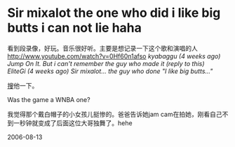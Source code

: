 # Sir mixalot the one who did i like big butts i can not lie haha

看到段录像，好玩。音乐很好听。主要是想记录一下这个歌和演唱的人
http://www.youtube.com/watch?v=0Hf60n1afso
<cite>
kyabaggu (4 weeks ago)
Jump On It. But i can't remember the guy who made it
(reply to this)  
EliteGi (4 weeks ago)
Sir mixalot... the guy who done "I like big butts..." </cite>

<a href="http://www.google.com/search?hs=4qQ&hl=en&lr=&newwindow=1&client=firefox-a&rls=org.mozilla%3Aen-US%3Aofficial&q=Sir+mixalot+site%3A.org&btnG=Search">搜</a>他一下。

Was the game a WNBA one?

我觉得那个戴白帽子的小女孩儿挺惨的。爸爸告诉她jam cam在拍她，刚看自己不到一秒钟就变成了后面这位大哥独舞了。hehe

2006-08-13